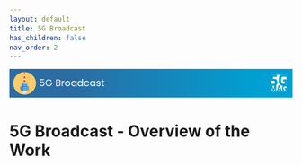 ```yaml
---
layout: default
title: 5G Broadcast
has_children: false
nav_order: 2
---
```


<img src="../assets/images/Banner_5GBC.png" /> 

# 5G Broadcast - Overview of the Work
